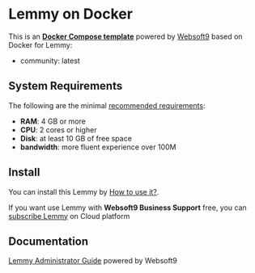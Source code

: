 # Lemmy on Docker  

This is an **[Docker Compose template](https://github.com/Websoft9/docker-library)** powered by [Websoft9](https://www.websoft9.com) based on Docker for Lemmy:


 - community:  latest


## System Requirements

The following are the minimal [recommended requirements](https://join-lemmy.org):

* **RAM**: 4 GB or more
* **CPU**: 2 cores or higher
* **Disk**: at least 10 GB of free space
* **bandwidth**: more fluent experience over 100M  

## Install

You can install this Lemmy by [How to use it?](https://github.com/Websoft9/docker-library#how-to-use-it).   

If you want use Lemmy with **Websoft9 Business Support** free, you can [subscribe Lemmy](https://www.websoft9.com/apps) on Cloud platform

## Documentation

[Lemmy Administrator Guide](https://support.websoft9.com/docs/lemmy) powered by Websoft9